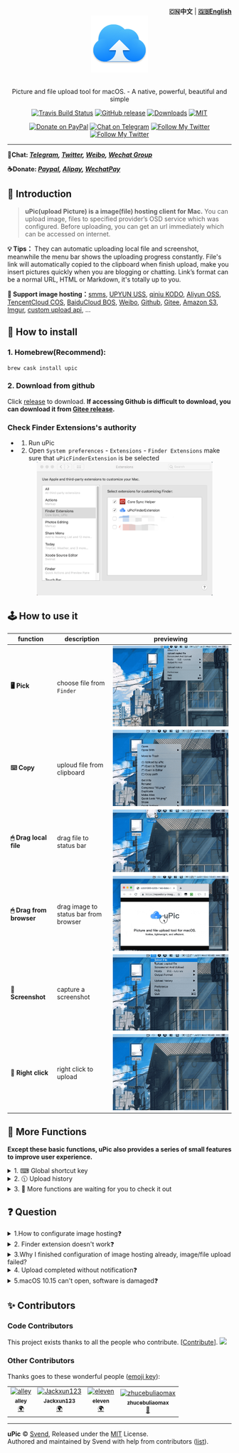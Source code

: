 <div align="right"><strong>🇨🇳中文</strong>  | <strong><a href="./README.md">🇬🇧English</a></strong></div>
<div align="center">
  <img src="https://raw.githubusercontent.com/gee1k/oss/master/screenshot/uPic/logo.png" alt="uPic">
  <br>
  <br>
  <p>
    Picture and file upload tool for macOS. - A native, powerful, beautiful and simple  
  </p>
  
  <p>
  
  [![Travis Build Status](https://img.shields.io/travis/gee1k/uPic.svg?style=flat-square&logo=Travis)](https://travis-ci.org/gee1k/uPic) [![GitHub release](https://img.shields.io/github/release/gee1k/uPic?label=version&style=flat-square&logo=GitHub)](https://github.com/gee1k/uPic/releases/latest) [![Downloads](https://img.shields.io/github/downloads/gee1k/uPic/total.svg?style=flat-square)](https://github.com/gee1k/uPic/releases) [![MIT](https://img.shields.io/github/license/gee1k/uPic?style=flat-square)](https://github.com/gee1k/uPic/blob/master/LICENSE)
  
[![Donate on PayPal](https://img.shields.io/badge/support-PayPal-blue?style=flat-square&logo=PayPal)](https://paypal.me/geee1k) [![Chat on Telegram](https://img.shields.io/badge/chat-Telegram-blueviolet?style=flat-square&logo=Telegram)](https://t.me/upic_host) [![Follow My Twitter](https://img.shields.io/badge/follow-Tweet-blue?style=flat-square&logo=Twitter)](https://twitter.com/geee1k) [![Follow My Twitter](https://img.shields.io/badge/follow-Weibo-red?style=flat-square&logo=sina-weibo)](https://weibo.com/6436660358)

  </p>
</div>

-----

**👬Chat: _[Telegram](https://t.me/upic_host), [Twitter](https://twitter.com/geee1k), [Weibo](https://weibo.com/6436660358), [Wechat Group](https://raw.githubusercontent.com/gee1k/oss/master/personal/geee1k.JPG)_**

**☕️Donate: _[Paypal](https://paypal.me/geee1k), [Alipay](https://raw.githubusercontent.com/gee1k/oss/master/qrcode/alipay-mini.jpeg), [WechatPay](https://raw.githubusercontent.com/gee1k/oss/master/qrcode/wechat-zs.JPG)_**

## 📑 Introduction

> **uPic(upload Picture) is a image(file) hosting client for Mac.** 
> You can upload image, files to specified provider’s OSD service which was configured.
> Before uploading, you can get an url immediately which can be accessed on internet. 



**💡 Tips：** They can automatic uploading local file and screenshot, meanwhile the menu bar shows the uploading progress constantly. File's link will automatically copied to the clipboard when finish upload, make you insert pictures quickly when you are blogging or chatting. Link’s format can be a normal URL, HTML or Markdown, it's totally up to you.

**🔋 Support image hosting：**[smms](https://sm.ms/), [UPYUN USS](https://www.upyun.com/products/file-storage), [qiniu KODO](https://www.qiniu.com/products/kodo), [Aliyun OSS](https://www.aliyun.com/product/oss/), [TencentCloud COS](https://cloud.tencent.com/product/cos), [BaiduCloud BOS](https://cloud.baidu.com/product/bos.html), [Weibo](https://weibo.com/), [Github](https://github.com/settings/tokens), [Gitee](https://gitee.com/profile/personal_access_tokens), [Amazon S3](https://aws.amazon.com/cn/s3/), [Imgur](https://imgur.com/), [custom upload api](https://blog.svend.cc/upic/tutorials/custom), ...

## 🚀 How to install


### 1. Homebrew(Recommend):
```
brew cask install upic
```
### 2. Download from github
 Click [release](https://github.com/gee1k/uPic/releases) to download.
 **If accessing Github is difficult to download, you can download it from [Gitee release](https://gitee.com/gee1k/uPic/releases).**

### Check Finder Extensions's authority

- 1. Run uPic

- 2. Open `System preferences` - `Extensions` - `Finder Extensions` make sure that `uPicFinderExtension` is be selected

  <center>
    <img src="https://raw.githubusercontent.com/gee1k/oss/master/screenshot/uPic/en-finder-extension.png" height="300">
  </center>



## 🕹 How to use it

| function | description | previewing |
| --- | --- | --- |
| **🖥 Pick** | choose file from `Finder` | ![](https://raw.githubusercontent.com/gee1k/oss/master/screenshot/uPic/en-selectFile.gif) |
| **⌨️ Copy** | uploud file from clipboard | ![](https://raw.githubusercontent.com/gee1k/oss/master/screenshot/uPic/en-paste.gif) |
| **🖱 Drag local file** | drag file to status bar | ![](https://raw.githubusercontent.com/gee1k/oss/master/screenshot/uPic/en-drag-finder.gif) |
| **🖱 Drag from browser** | drag image to status bar from browser | ![](https://raw.githubusercontent.com/gee1k/oss/master/screenshot/uPic/en-drag-browser.gif) |
| **📸 Screenshot** | capture a screenshot | ![](https://raw.githubusercontent.com/gee1k/oss/master/screenshot/uPic/en-screenshot.gif) |
| **📂 Right click** | right click to upload | ![](https://raw.githubusercontent.com/gee1k/oss/master/screenshot/uPic/en-finder-contextmenu.gif) |



## 🧰 More Functions

**Except these basic functions, uPic also provides a series of small features to improve user experience.**

<details><summary>1. ⌨︎ Global shortcut key</summary><br>
<p>
	<center>
		<img src="https://raw.githubusercontent.com/gee1k/oss/master/screenshot/uPic/en-shortcuts.png" height="300">
	</center>
</p>
</details>
<details><summary>2. 🕦 Upload history</summary><br>
<p>
	<center>
		<img src="https://raw.githubusercontent.com/gee1k/oss/master/screenshot/uPic/en-history.png" height="300">
	</center>
</p>
</details>
<details><summary>3. 📢 More functions are waiting for you to check it out</summary><br>
<p>
	...
</p>
</details>



## ❓ Question

<details>
	<summary>1.How to configurate image hosting❓</summary>
	<ul>
		<li><a href="https://blog.svend.cc/upic/tutorials/weibo/en" target="_blank">uPic configuration - Weibo</a></li>
		<li><a href="https://blog.svend.cc/upic/tutorials/upyun_uss/en" target="_blank">uPic configuration - UPYUN</a></li>
		<li><a href="https://blog.svend.cc/upic/tutorials/qiniu_kodo/en" target="_blank">uPic configuration - Qiniu</a></li>
		<li><a href="https://blog.svend.cc/upic/tutorials/aliyun_oss/en" target="_blank">uPic configuration - Aliyun</a></li>
		<li><a href="https://blog.svend.cc/upic/tutorials/tencent_cos/en" target="_blank">uPic configuration - Tencent Cloud</a></li>
		<li><a href="https://blog.svend.cc/upic/tutorials/baidu_bos/en" target="_blank">uPic configuration - Baidu Cloud</a></li>
		<li><a href="https://blog.svend.cc/upic/tutorials/amazon_s3/en" target="_blank">uPic configuration - Amazon S3</a></li>
    <li><a href="https://blog.svend.cc/upic/tutorials/imgur/en" target="_blank">uPic configuration - Imgur</a></li>
		<li><a href="https://blog.svend.cc/upic/tutorials/github/en" target="_blank">uPic configuration - Github</a></li>
		<li><a href="https://blog.svend.cc/upic/tutorials/gitee/en" target="_blank">uPic configuration - Gitee</a></li>
		<li><a href="https://blog.svend.cc/upic/tutorials/custom/en" target="_blank">uPic configuration - Custom upload</a></li>
	</ul>
</details>
<details><summary>2. Finder extension doesn't work❓</summary><br>
<p>Because of Finder extension will always be selected after select action was done. So if you come across Finder extension operation is unresponsive, maybe uPic program was not runing.</p>
</details>
<details>
	<summary>3.Why I finished configuration of image hosting already, image/file upload failed?</summary>
	<div>
		<p>maybe you choose the wrong image hosting, go to check it out~</p>
		<img src="https://raw.githubusercontent.com/gee1k/oss/master/screenshot/uPic/en-default-host.png" width="450">
	</div> 
</details>
<details>
<summary>4. Upload completed without notification❓</summary><br>
<p><strong>For example, when the v0.10.4 version is changed, the notification method has changed, and the user may not receive the notification after the upload is completed. Can be solved by the following methods</strong></p>
<p>1.In the <code>System preferences</code> - <code>Notifications</code>, find <code>uPic</code> in the list and delete (press the Delete key)</p>
<p>2.Exit uPic and restart</p>
<img src="https://raw.githubusercontent.com/gee1k/oss/master/screenshot/uPic/delete-notification.png" width="450">
</details>
<details>
<summary>5.macOS 10.15 can't open, software is damaged❓</summary><br>
<p><strong>After the terminal executes the following command, the APP can be opened normally.</strong></p>
<p><code>sudo xattr -d com.apple.quarantine /Applications/uPic.app</code> </p>
</details>

## ✨ Contributors

### Code Contributors

This project exists thanks to all the people who contribute. [[Contribute](CONTRIBUTING.md)].
<a href="https://github.com/gee1k/uPic/graphs/contributors"><img src="https://opencollective.com/uPic/contributors.svg?width=890&button=true" /></a>


### Other Contributors

Thanks goes to these wonderful people ([emoji key](https://allcontributors.org/docs/en/emoji-key)):

<!-- ALL-CONTRIBUTORS-LIST:START - Do not remove or modify this section -->
<!-- prettier-ignore-start -->
<!-- markdownlint-disable -->
<table>
  <tr>
    <td align="center"><a href="https://alley.js.org"><img src="https://avatars1.githubusercontent.com/u/19723234?v=4" width="100px;" alt="alley"/><br /><sub><b>alley</b></sub></a><br /><a href="#translation-m01i0ng" title="Translation">🌍</a></td>
    <td align="center"><a href="https://github.com/Jackxun123"><img src="https://avatars2.githubusercontent.com/u/33611532?v=4" width="100px;" alt="Jackxun123"/><br /><sub><b>Jackxun123</b></sub></a><br /><a href="#translation-Jackxun123" title="Translation">🌍</a></td>
    <td align="center"><a href="https://github.com/kkkkkkyrie"><img src="https://avatars2.githubusercontent.com/u/30786071?v=4" width="100px;" alt="eleven"/><br /><sub><b>eleven</b></sub></a><br /><a href="#translation-kkkkkkyrie" title="Translation">🌍</a></td>
    <td align="center"><a href="https://immx.io/"><img src="https://avatars1.githubusercontent.com/u/16921591?v=4" width="100px;" alt="zhucebuliaomax"/><br /><sub><b>zhucebuliaomax</b></sub></a><br /><a href="#design-ihatework" title="Design">🎨</a></td>
  </tr>
</table>

<!-- markdownlint-enable -->
<!-- prettier-ignore-end -->
<!-- ALL-CONTRIBUTORS-LIST:END -->


-----

**uPic** © [Svend](https://github.com/gee1k), Released under the [MIT](./LICENSE) License.<br>
Authored and maintained by Svend with help from contributors ([list](https://github.com/gee1k/uPic/contributors)).